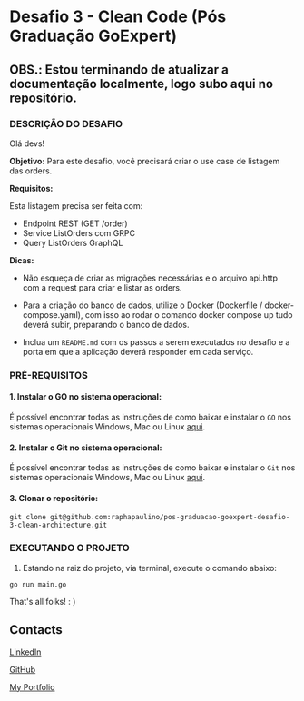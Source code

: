 # Desafio 3 - Clean Code (Pós Graduação GoExpert)

## OBS.: Estou terminando de atualizar a documentação localmente, logo subo aqui no repositório.

### DESCRIÇÃO DO DESAFIO

Olá devs!

**Objetivo:** Para este desafio, você precisará criar o use case de listagem das orders.

**Requisitos:**

Esta listagem precisa ser feita com:
- Endpoint REST (GET /order)
- Service ListOrders com GRPC
- Query ListOrders GraphQL

**Dicas:**

- Não esqueça de criar as migrações necessárias e o arquivo api.http com a request para criar e listar as orders.

- Para a criação do banco de dados, utilize o Docker (Dockerfile / docker-compose.yaml), com isso ao rodar o comando docker compose up tudo deverá subir, preparando o banco de dados.

- Inclua um `README.md` com os passos a serem executados no desafio e a porta em que a aplicação deverá responder em cada serviço.


### PRÉ-REQUISITOS

#### 1. Instalar o GO no sistema operacional:

É possível encontrar todas as instruções de como baixar e instalar o `GO` nos sistemas operacionais Windows, Mac ou Linux [aqui](https://go.dev/doc/install).

#### 2. Instalar o Git no sistema operacional:

É possível encontrar todas as instruções de como baixar e instalar o `Git` nos sistemas operacionais Windows, Mac ou Linux [aqui](https://www.git-scm.com/downloads).

#### 3. Clonar o repositório:

```
git clone git@github.com:raphapaulino/pos-graduacao-goexpert-desafio-3-clean-architecture.git
```

### EXECUTANDO O PROJETO

1. Estando na raiz do projeto, via terminal, execute o comando abaixo:

```
go run main.go
```

That's all folks! : )


## Contacts

[LinkedIn](https://www.linkedin.com/in/raphaelalvespaulino/)

[GitHub](https://github.com/raphapaulino/)

[My Portfolio](https://www.raphaelpaulino.com.br/)